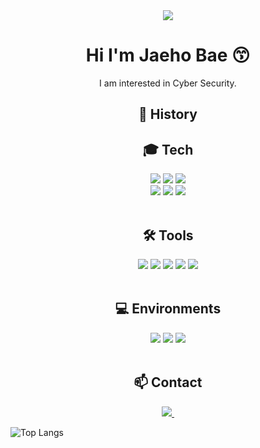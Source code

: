 <div align="center">
<div>
    <img src="https://capsule-render.vercel.app/api?type=waving&height=200&color=gradient&customColorList=2&text=Secuho&fontSize=55&fontAlign=75&fontAlignY=37" />
</div>

<h1 style="text-align:center"> Hi I'm Jaeho Bae 😙</h1> I am interested in Cyber Security.

## 📝 History



## 🎓 Tech
<div align="center">
    <img src="https://img.shields.io/badge/C-%23A8B9CC.svg?&style=for-the-badge&logo=C&logoColor=black" />
    <img src="https://img.shields.io/badge/python-%233776AB.svg?&style=for-the-badge&logo=python&logoColor=white" />
    <img src="https://img.shields.io/badge/mysql-%234479A1.svg?&style=for-the-badge&logo=mysql&logoColor=white" />
<br>
    <img src="https://img.shields.io/badge/html5-%23E34F26.svg?&style=for-the-badge&logo=html5&logoColor=white" />
    <img src="https://img.shields.io/badge/javascript-%23F7DF1E.svg?&style=for-the-badge&logo=javascript&logoColor=black" />
    <img src="https://img.shields.io/badge/css3-%231572B6.svg?&style=for-the-badge&logo=css3&logoColor=white" />
</div>

<br>

## 🛠 Tools
<div align="center">
    <img src="https://img.shields.io/badge/apache-%23D22128.svg?&style=for-the-badge&logo=apache&logoColor=white" />
    <img src="https://img.shields.io/badge/nginx-%23269539.svg?&style=for-the-badge&logo=nginx&logoColor=white" />
    <img src="https://img.shields.io/badge/docker-%232496ED.svg?&style=for-the-badge&logo=docker&logoColor=white" />
    <img src="https://img.shields.io/badge/portainer-13BEF9.svg?style=for-the-badge&logo=portainer&logoColor=black" />
    <img src="https://img.shields.io/badge/wireshark-%231679A7.svg?&style=for-the-badge&logo=wireshark&logoColor=white" />
</div>

<br>

## 💻 Environments
<div align="center">
    <img src="https://img.shields.io/badge/ubuntu-%23E95420.svg?&style=for-the-badge&logo=ubuntu&logoColor=white" />
    <img src="https://img.shields.io/badge/kali%20linux-%23557C94.svg?&style=for-the-badge&logo=kali%20linux&logoColor=white" />
    <img src="https://img.shields.io/badge/synology-%23B5B5B6.svg?&style=for-the-badge&logo=synology&logoColor=black" />
</div>

<br>

## 📫 Contact
  <a href="mailto:secuho@secuho.life">
    <img
      src="https://img.shields.io/badge/secuho@secuho.life-D14836?style=for-the-badge&logo=gmail&logoColor=white"/>&nbsp
  </a>
</div>

![Top Langs](https://github-readme-stats.vercel.app/api/top-langs/?username=secuho&layout=compact)
